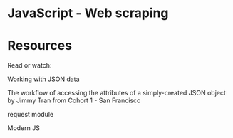# JavaScript - Web scraping
# Resources
Read or watch:

Working with JSON data

The workflow of accessing the attributes of a simply-created JSON object by Jimmy Tran from Cohort 1 - San Francisco

request module

Modern JS

